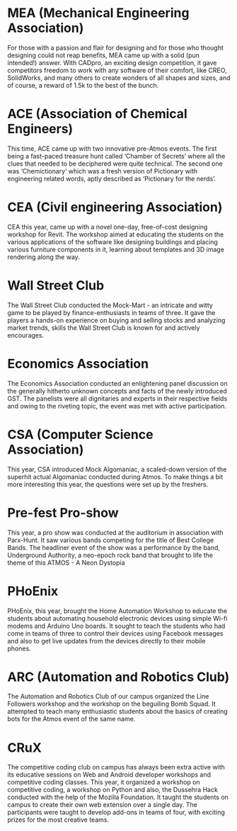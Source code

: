 <!-- TITLE: Atmos 2017: Pre-Atmos Events -->
<!-- SUBTITLE: A quick look at the events conducted by student organisations as pre-cursors to Atmos 2017. -->

# MEA (Mechanical Engineering Association)
For those with a passion and flair for designing and for those who thought designing could not reap benefits, MEA came up with a solid (pun intended!) answer. With CADpro, an exciting design competition, it gave competitors freedom to work with any software of their comfort, like CREO, SolidWorks, and many others to create wonders of all shapes and sizes, and of course, a reward of 1.5k to the best of the bunch.

# ACE (Association of Chemical Engineers)
This time, ACE came up with two innovative pre-Atmos events. The first being a fast-paced treasure hunt called ‘Chamber of  Secrets’ where all the clues that needed to be deciphered were quite technical. The second one was ‘Chemictionary’ which was a fresh version of Pictionary with engineering related words, aptly described as ‘Pictionary for the nerds’.

# CEA (Civil engineering Association)
CEA this year, came up with a novel one-day, free-of-cost designing workshop for Revit. The workshop aimed at educating the students on the various applications of the software like designing buildings and placing various furniture components in it, learning about templates and 3D image rendering along the way.

# Wall Street Club
The Wall Street Club conducted the Mock-Mart - an intricate and witty game to be played by finance-enthusiasts in teams of three. It gave the players a hands-on experience on buying and selling stocks and analyzing market trends, skills the Wall Street Club is known for and actively encourages.

# Economics Association
The Economics Association conducted an enlightening panel discussion on the generally hitherto unknown concepts and facts of the newly introduced GST. The panelists were all dignitaries and experts in their respective fields and owing to the riveting topic, the event was met with active participation.

# CSA (Computer Science Association)
This year, CSA introduced Mock Algomaniac, a scaled-down version of the superhit actual Algomaniac conducted during Atmos. To make things a bit more interesting this year, the questions were set up by the freshers.

# Pre-fest Pro-show
This year, a pro show was conducted at the auditorium in association with Parx-Hunt. It saw various bands competing for the title of  Best College Bands. The headliner event of the show was a performance by the band, Underground Authority, a neo-epoch rock band that brought to life the theme of this ATMOS - A Neon Dystopia

# PHoEnix
PHoEnix, this year, brought the Home Automation Workshop to educate the students about automating household electronic devices using simple Wi-fi modems and Arduino Uno boards. It sought to teach the students who had come in teams of three to control their devices using Facebook messages and also to get live updates from the devices directly to their mobile phones.

# ARC (Automation and Robotics Club)
The Automation and Robotics Club of our campus organized the Line Followers workshop and the workshop on the beguiling Bomb Squad. It attempted to teach many enthusiastic students about the basics of creating bots for the Atmos event of the same name.

# CRuX
The competitive coding club on campus has always been extra active with its educative sessions on Web and Android developer workshops and competitive coding classes. This year, it organized a workshop on competitive coding, a workshop on Python and also, the Dussehra Hack conducted with the help of the Mozilla Foundation. It taught the students on campus to create their own web extension over a single day. The participants were taught to develop add-ons in teams of four, with exciting prizes for the most creative teams.